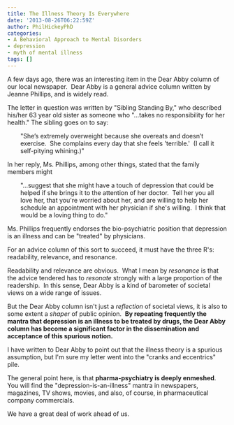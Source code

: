 ```yaml
---
title: The Illness Theory Is Everywhere
date: '2013-08-26T06:22:59Z'
author: PhilHickeyPhD
categories:
- A Behavioral Approach to Mental Disorders
- depression
- myth of mental illness
tags: []
---
```


A few days ago, there was an interesting item in the Dear Abby column of our local newspaper.  Dear Abby is a general advice column written by Jeanne Phillips, and is widely read.

The letter in question was written by "Sibling Standing By," who described his/her 63 year old sister as someone who "…takes no responsibility for her health." The sibling goes on to say:
<p style="padding-left: 30px;">"She’s extremely overweight because she overeats and doesn’t exercise.  She complains every day that she feels 'terrible.'  (I call it self-pitying whining.)"</p>
In her reply, Ms. Phillips, among other things, stated that the family members might
<p style="padding-left: 30px;">"…suggest that she might have a touch of depression that could be helped if she brings it to the attention of her doctor.  Tell her you all love her, that you're worried about her, and are willing to help her schedule an appointment with her physician if she's willing.  I think that would be a loving thing to do."</p>
Ms. Phillips frequently endorses the bio-psychiatric position that depression is an illness and can be "treated" by physicians.

For an advice column of this sort to succeed, it must have the three R's:  readability, relevance, and resonance.

Readability and relevance are obvious.  What I mean by <i>resonance</i> is that the advice tendered has to <i>resonate</i> strongly with a large proportion of the readership.  In this sense, Dear Abby is a kind of barometer of societal views on a wide range of issues.

But the Dear Abby column isn't just a <i>reflection</i> of societal views, it is also to some extent a <i>shaper</i> of public opinion.  <strong>By repeating frequently the mantra that depression is an illness to be treated by drugs, the Dear Abby column has become a significant factor in the dissemination and acceptance of this spurious notion.</strong>

I have written to Dear Abby to point out that the illness theory is a spurious assumption, but I'm sure my letter went into the "cranks and eccentrics" pile.

The general point here, is that <strong>pharma-psychiatry is deeply enmeshed</strong>.  You will find the "depression-is-an-illness" mantra in newspapers, magazines, TV shows, movies, and also, of course, in pharmaceutical company commercials.

We have a great deal of work ahead of us.